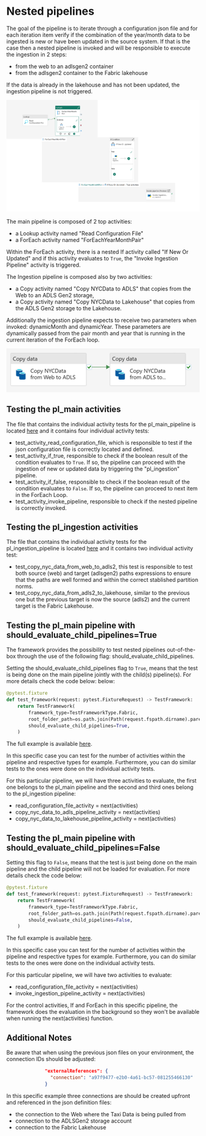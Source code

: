 # Nested pipelines

The goal of the pipeline is to iterate through a configuration json file and for each iteration item verify if the combination of the year/month data to be ingested is new or have been updated in the source system. If that is the case then a nested pipeline is invoked and will be responsible to execute the ingestion in 2 steps:

- from the web to an adlsgen2 container
- from the adlsgen2 container to the Fabric lakehouse

If the data is already in the lakehouse and has not been updated, the ingestion pipeline is not triggered.

![Nested Pipelines](pl_main_pipeline.png)

The main pipeline is composed of 2 top activities:

- a Lookup activity named "Read Configuration File"
- a ForEach activity named "ForEachYearMonthPair"

Within the ForEach activity, there is a nested If activity called "If New Or Updated" and if this activity evaluates to `True`, the "Invoke Ingestion Pipeline" activity is triggered.

The Ingestion pipeline is composed also by two activities:

- a Copy activity named "Copy NYCData to ADLS" that copies from the Web to an ADLS Gen2 storage,
- a Copy activity named "Copy NYCData to Lakehouse" that copies from the ADLS Gen2 storage to the Lakehouse.

Additionally the ingestion pipeline expects to receive two parameters when invoked: dynamicMonth and dynamicYear.
These parameters are dynamically passed from the pair month and year that is running in the current iteration of the ForEach loop.

![Ingestion Pipeline](pl_ingestion_pipeline.png)

## Testing the pl_main activities

The file that contains the individual activity tests for the pl_main_pipeline is located [here](./fabric/tests/test_pl_main_activity.py) and it contains four individual activity tests:

- test_activity_read_configuration_file, which is responsible to test if the json configuration file is correctly located and defined.
- test_activity_if_true, responsible to check if the boolean result of the condition evaluates to `True`. If so, the pipeline can proceed with the ingestion of new or updated data by triggering the "pl_ingestion" pipeline.
- test_activity_if_false, responsible to check if the boolean result of the condition evaluates to `False`. If so, the pipeline can proceed to next item in the ForEach Loop.
- test_activity_invoke_pipeline, responsible to check if the nested pipeline is correctly invoked.

## Testing the pl_ingestion activities

The file that contains the individual activity tests for the pl_ingestion_pipeline is located [here](./fabric/tests/test_pl_ingestion_activity.py) and it contains two individual activity test:

- test_copy_nyc_data_from_web_to_adls2, this test is responsible to test both source (web) and target (adlsgen2) paths expressions to ensure that the paths are well formed and within the correct stablished partition norms.
- test_copy_nyc_data_from_adls2_to_lakehouse, similar to the previous one but the previous target is now the source (adls2) and the current target is the Fabric Lakehouse.

## Testing the pl_main pipeline with should_evaluate_child_pipelines=True

The framework provides the possibility to test nested pipelines out-of-the-box through the use of the following flag: should_evaluate_child_pipelines.

Setting the should_evaluate_child_pipelines flag to `True`, means that the test is being done on the main pipeline jointly with the child(s) pipeline(s). For more details check the code below:
below:

```python
@pytest.fixture
def test_framework(request: pytest.FixtureRequest) -> TestFramework:
    return TestFramework(
        framework_type=TestFrameworkType.Fabric,
        root_folder_path=os.path.join(Path(request.fspath.dirname).parent),
        should_evaluate_child_pipelines=True,
    )
```

The full example is available [here](./fabric/tests/test_pl_main_pipeline_child_flag_true.py).

In this specific case you can test for the number of activities within the pipeline and respective types for example. Furthermore, you can do similar tests to the ones were done on the individual activity tests.

For this particular pipeline, we will have three activities to evaluate, the first one belongs to the pl_main pipeline and the second and third ones belong to the pl_ingestion pipeline:

- read_configuration_file_activity = next(activities)
- copy_nyc_data_to_adls_pipeline_activity = next(activities)
- copy_nyc_data_to_lakehouse_pipeline_activity = next(activities)

## Testing the pl_main pipeline with should_evaluate_child_pipelines=False

Setting this flag to `False`,  means that the test is just being done on the main pipeline and the child pipeline will not be loaded for evaluation. For more details check the code below:

```python
@pytest.fixture
def test_framework(request: pytest.FixtureRequest) -> TestFramework:
    return TestFramework(
        framework_type=TestFrameworkType.Fabric,
        root_folder_path=os.path.join(Path(request.fspath.dirname).parent),
        should_evaluate_child_pipelines=False,
    )
```

The full example is available [here](./fabric/tests/test_pl_main_pipeline_child_flag_false.py).

In this specific case you can test for the number of activities within the pipeline and respective types for example. Furthermore, you can do similar tests to the ones were done on the individual activity tests.

For this particular pipeline, we will have two activities to evaluate:

- read_configuration_file_activity = next(activities)
- invoke_ingestion_pipeline_activity =  next(activities)

For the control activities, If and ForEach in this specific pipeline, the framework does the evaluation in the background so they won't be available when running the next(activities) function.

## Additional Notes

Be aware that when using the previous json files on your environment, the connection IDs should be adjusted:

```json
              "externalReferences": {
                "connection": "a97f9477-e2b0-4a61-bc57-081255466130"
              }
```

In this specific example three connections are should be created upfront and referenced in the json definition files:

- the connection to the Web where the Taxi Data is being pulled from
- connection to the ADLSGen2 storage account
- connection to the Fabric Lakehouse

